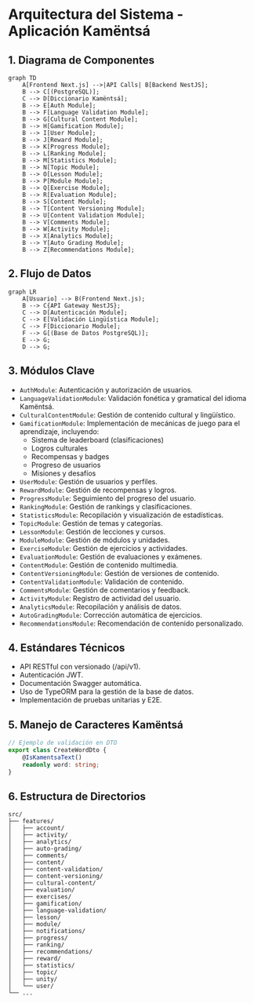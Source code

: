 # Arquitectura del Sistema - Aplicación Kamëntsá

## 1. Diagrama de Componentes

```mermaid
graph TD
    A[Frontend Next.js] -->|API Calls| B[Backend NestJS];
    B --> C[(PostgreSQL)];
    C --> D[Diccionario Kamëntsá];
    B --> E[Auth Module];
    B --> F[Language Validation Module];
    B --> G[Cultural Content Module];
    B --> H[Gamification Module];
    B --> I[User Module];
    B --> J[Reward Module];
    B --> K[Progress Module];
    B --> L[Ranking Module];
    B --> M[Statistics Module];
    B --> N[Topic Module];
    B --> O[Lesson Module];
    B --> P[Module Module];
    B --> Q[Exercise Module];
    B --> R[Evaluation Module];
    B --> S[Content Module];
    B --> T[Content Versioning Module];
    B --> U[Content Validation Module];
    B --> V[Comments Module];
    B --> W[Activity Module];
    B --> X[Analytics Module];
    B --> Y[Auto Grading Module];
    B --> Z[Recommendations Module];
```

## 2. Flujo de Datos

```mermaid
graph LR
    A[Usuario] --> B(Frontend Next.js);
    B --> C{API Gateway NestJS};
    C --> D[Autenticación Module];
    C --> E[Validación Lingüística Module];
    C --> F[Diccionario Module];
    F --> G[(Base de Datos PostgreSQL)];
    E --> G;
    D --> G;
```

## 3. Módulos Clave

-   `AuthModule`: Autenticación y autorización de usuarios.
-   `LanguageValidationModule`: Validación fonética y gramatical del idioma Kamëntsá.
-   `CulturalContentModule`: Gestión de contenido cultural y lingüístico.
-   `GamificationModule`: Implementación de mecánicas de juego para el aprendizaje, incluyendo:
    - Sistema de leaderboard (clasificaciones)
    - Logros culturales
    - Recompensas y badges
    - Progreso de usuarios
    - Misiones y desafíos
-   `UserModule`: Gestión de usuarios y perfiles.
-   `RewardModule`: Gestión de recompensas y logros.
-   `ProgressModule`: Seguimiento del progreso del usuario.
-   `RankingModule`: Gestión de rankings y clasificaciones.
-   `StatisticsModule`: Recopilación y visualización de estadísticas.
-   `TopicModule`: Gestión de temas y categorías.
-   `LessonModule`: Gestión de lecciones y cursos.
-   `ModuleModule`: Gestión de módulos y unidades.
-   `ExerciseModule`: Gestión de ejercicios y actividades.
-   `EvaluationModule`: Gestión de evaluaciones y exámenes.
-   `ContentModule`: Gestión de contenido multimedia.
-   `ContentVersioningModule`: Gestión de versiones de contenido.
-   `ContentValidationModule`: Validación de contenido.
-   `CommentsModule`: Gestión de comentarios y feedback.
-   `ActivityModule`: Registro de actividad del usuario.
-   `AnalyticsModule`: Recopilación y análisis de datos.
-   `AutoGradingModule`: Corrección automática de ejercicios.
-   `RecommendationsModule`: Recomendación de contenido personalizado.

## 4. Estándares Técnicos

-   API RESTful con versionado (/api/v1).
-   Autenticación JWT.
-   Documentación Swagger automática.
-   Uso de TypeORM para la gestión de la base de datos.
-   Implementación de pruebas unitarias y E2E.

## 5. Manejo de Caracteres Kamëntsá

```typescript
// Ejemplo de validación en DTO
export class CreateWordDto {
    @IsKamentsaText()
    readonly word: string;
}
```

## 6. Estructura de Directorios

```
src/
├── features/
│   ├── account/
│   ├── activity/
│   ├── analytics/
│   ├── auto-grading/
│   ├── comments/
│   ├── content/
│   ├── content-validation/
│   ├── content-versioning/
│   ├── cultural-content/
│   ├── evaluation/
│   ├── exercises/
│   ├── gamification/
│   ├── language-validation/
│   ├── lesson/
│   ├── module/
│   ├── notifications/
│   ├── progress/
│   ├── ranking/
│   ├── recommendations/
│   ├── reward/
│   ├── statistics/
│   ├── topic/
│   ├── unity/
│   └── user/
└── ...

